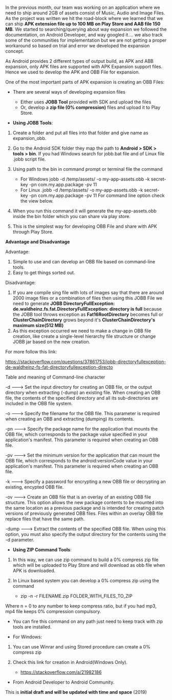 In the previous month, our team was working on an application where we need to ship around 2GB of assets consist of Music, Audio and Image Files. As the project was written we hit the road-block where we learned that we can ship **APK extension file up to 100 MB on Play Store and AAB file 150 MB**. We started to searching/querying about way expansion we followed the documentation, on Android Developer, and way googled it.... we also track some of the communities for implementation but we are not getting a proper workaround so based on trial and error we developed the expansion concept.

As Android provides 2 different types of output build, as APK and ABB expansion, only APK files are supported with APK Expansion support files. Hence we used to develop the APK and OBB File for expansion.

One of the most important parts of APK expansion is creating an OBB Files:
  - There are several ways of developing expansion files
    - Either uses **JOBB Tool** provided with SDK and upload the files
    - Or, develop a **zip file (0% compression)** files and upload it to Play Store.
    
- **Using JOBB Tools**:
1. Create a folder and put all files into that folder and give name as expansion_obb.
2. Go to the Android SDK folder they map the path to **Android > SDK > tools > bin**. If you had Windows search for jobb.bat file and of Linux file .jobb script file.
3. Using path to the bin in command prompt or terminal file the command
    - For Windows jobb -d /temp/assets/ -o my-app-assets.obb -k secret-key -pn com.my.app.package -pv 11
    - For Linux  .jobb -d /temp/assets/ -o my-app-assets.obb -k secret-key -pn com.my.app.package -pv 11
For command line option check the view below.

4. When you run this command it will generate the my-app-assets.obb inside the bin folder which you can share via play store.
5. This is the simplest way for developing OBB File and share with APK through Play Store.

**Advantage and Disadvantage**

Advantage:

1. Simple to use and can develop an OBB file based on command-line tools.
2. Easy to get things sorted out.

Disadvantage: 
1. If you are compile sing file with lots of images say that there are around 2000 image files or a combination of files then using this JOBB File we need to generate **JOBB DirectoryFullException: de.waldheinz.fs.fat.DirectoryFullException: directory is full** because the JOBB tool throws exception as **Fat16RootDirectory** becomes full or **ClusterChainDirectory** grows beyond it's **ClusterChainDirectory's maximum size(512 MB)**
2. As this exception occurred we need to make a change in OBB file creation, like create a single-level hierarchy file structure or change JOBB jar based on the new creation.

For more follow this link:

https://stackoverflow.com/questions/37861753/jobb-directoryfullexception-de-waldheinz-fs-fat-directoryfullexception-directo

Table  and meaning of Command-line character 

-d <directory>  --->    Set the input directory for creating an OBB file, or the output directory when extracting (-dump) an existing file. When creating an OBB file, the contents of the specified directory and all its sub-directories are included in the OBB file system.

-o <filename> ---> Specify the filename for the OBB file. This parameter is required when creating an OBB and extracting (dumping) its contents.

-pn <package> ---> Specify the package name for the application that mounts the OBB file, which corresponds to the package value specified in your application's manifest. This parameter is required when creating an OBB file.

-pv <version> ---> Set the minimum version for the application that can mount the OBB file, which corresponds to the android:versionCode value in your application's manifest. This parameter is required when creating an OBB file.

-k <key> ---> Specify a password for encrypting a new OBB file or decrypting an existing, encypted OBB file.

-ov    ---> Create an OBB file that is an overlay of an existing OBB file structure. This option allows the new package contents to be mounted into the same location as a previous package and is intended for creating patch versions of previously generated OBB files. Files within an overlay OBB file replace files that have the same path.

-dump <filename> ---> Extract the contents of the specified OBB file. When using this option, you must also specify the output directory for the contents using the -d <directory> parameter.
  
- **Using ZIP Command Tools**:
1. In this way, we can use zip command to build a 0% compress zip file which will be uploaded to Play Store and will download as obb file when APK is downloaded.
2. In Linux based system you can develop a 0% compress zip using the command 
    
    - zip -n -r FILENAME.zip FOLDER_WITH_FILES_TO_ZIP

Where n = 0 to any number to keep compress ratio, but if you had mp3, mp4 file keeps 0% compression compulsory. 

- You can fire this command on any path just need to keep track with zip tools are installed.

- For Windows:
1. You can use Winrar and using Stored procedure can create a 0% compress zip
2. Check this link for creation in Android(Windows Only).
    
    - https://stackoverflow.com/a/21982186
    
 - From Android Developer to Android Community.
 
 This is **initial draft and will be updated with time and space** (2019)
